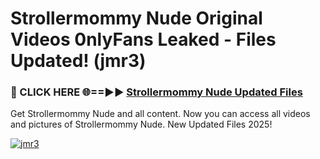 # Strollermommy Nude Original Videos 0nlyFans Leaked - Files Updated! (jmr3)

<h3>🔴 CLICK HERE 🌐==►► <a href="https://tinyurl.com/52m3yx9h" rel="nofollow">Strollermommy Nude Updated Files</a></h3>

Get Strollermommy Nude and all content. Now you can access all videos and pictures of Strollermommy Nude. New Updated Files 2025!

[![jmr3](https://i.imgur.com/TnHtlc8.gif)](https://tinyurl.com/52m3yx9h)
